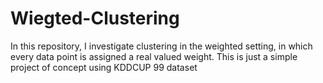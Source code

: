 # Wiegted-Clustering
In this repository, I investigate clustering in the weighted setting, in which every data point is assigned a real valued
weight. This is just a simple project of concept using KDDCUP 99 dataset
